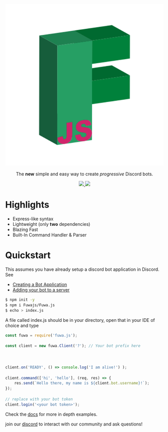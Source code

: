 <div align="center">
    <img src="https://github.com/Fuwajs/Fuwa.js/raw/main/misc/Logo.svg" width="512" height="512">
    <p>The <b>new</b> simple and easy way to create <em>progressive</em> Discord bots.</p>
    <p>
        <a href="https://discord.gg/FGn4T9eUp5">
            <img src="https://img.shields.io/discord/788135963528134656?color=7289da&logo=discord&logoColor=white"/>
        </a>
        <img src="https://travis-ci.com/Fuwajs/Fuwa.js.svg?branch=main"/>
    </p>
</div>

# Highlights
- Express-like syntax
- Lightweight (only **two** dependencies)
- Blazing Fast
- Built-In Command Handler & Parser


# Quickstart
This assumes you have already setup a discord bot application in Discord. See
- [Creating a Bot Application](https://discordjs.guide/preparations/setting-up-a-bot-application.html)
- [Adding your bot to a server](https://discordjs.guide/preparations/adding-your-bot-to-servers.html#bot-invite-links)

```bash
$ npm init -y
$ npm i Fuwajs/Fuwa.js
$ echo > index.js
```

A file called index.js should be in your directory, open that in your IDE of choice and type
```js
const fuwa = require('fuwa.js');

const client = new fuwa.Client('?'); // Your bot prefix here



client.on('READY', () => console.log('I am alive!') );

client.command(['hi', 'hello'], (req, res) => { 
    res.send(`Hello there, my name is ${client.bot.username}!`); 
});

// replace with your bot token
client.login('<your bot token>');

```
Check the [docs](https://Fuwajs.github.io/index.html) for more in depth examples.

join our [discord](https://discord.gg/FGn4T9eUp5) to interact with our community and ask questions!

